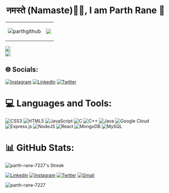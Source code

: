<link rel="stylesheet" href="style.css">
<h1 align="center">नमस्ते (Namaste)🙏🏻, I am Parth Rane 👋</h1>
<table>
  <td>
    
   ![parthgithub](https://github.com/parth-rane-7227/parth-rane-7227/assets/90836282/c09c8513-dc42-494a-95a9-0c98e4cc3d4b)
  </td>
  <td>
<img   src="https://camo.githubusercontent.com/43d7ba8fee77106c83a549d2c7697466125a145743bcc783db096062aa0ab894/68747470733a2f2f632e74656e6f722e636f6d2f617a5a434a32597073476741414141692f70726f6772616d6d696e672e676966">
    </td>
</table>  

![](https://github-readme-stats.vercel.app/api?username=parth-rane-7227&theme=dark&hide_border=false&include_all_commits=false&count_private=false)<br/>
![](https://github-readme-stats.vercel.app/api/top-langs/?username=parth-rane-7227&theme=dark&hide_border=false&include_all_commits=false&count_private=false&layout=compact)

## 🌐 Socials:
[![Instagram](https://img.shields.io/badge/Instagram-%23E4405F.svg?logo=Instagram&logoColor=white)](https://instagram.com/parth_rane_official_) [![LinkedIn](https://img.shields.io/badge/LinkedIn-%230077B5.svg?logo=linkedin&logoColor=white)](https://linkedin.com/in/www.linkedin.com/in/parth-rane-8004b2206) [![Twitter](https://img.shields.io/badge/Twitter-%231DA1F2.svg?logo=Twitter&logoColor=white)](https://twitter.com/@parth4342) 

# 💻 Languages and Tools:
![CSS3](https://img.shields.io/badge/css3-%231572B6.svg?style=for-the-badge&logo=css3&logoColor=white) ![HTML5](https://img.shields.io/badge/html5-%23E34F26.svg?style=for-the-badge&logo=html5&logoColor=white) ![JavaScript](https://img.shields.io/badge/javascript-%23323330.svg?style=for-the-badge&logo=javascript&logoColor=%23F7DF1E) ![C](https://img.shields.io/badge/c-%2300599C.svg?style=for-the-badge&logo=c&logoColor=white) ![C++](https://img.shields.io/badge/c++-%2300599C.svg?style=for-the-badge&logo=c%2B%2B&logoColor=white) ![Java](https://img.shields.io/badge/java-%23ED8B00.svg?style=for-the-badge&logo=java&logoColor=white) ![Google Cloud](https://img.shields.io/badge/Google%20Cloud-%234285F4.svg?style=for-the-badge&logo=google-cloud&logoColor=white) ![Express.js](https://img.shields.io/badge/express.js-%23404d59.svg?style=for-the-badge&logo=express&logoColor=%2361DAFB) ![NodeJS](https://img.shields.io/badge/node.js-6DA55F?style=for-the-badge&logo=node.js&logoColor=white) ![React](https://img.shields.io/badge/react-%2320232a.svg?style=for-the-badge&logo=react&logoColor=%2361DAFB) ![MongoDB](https://img.shields.io/badge/MongoDB-%234ea94b.svg?style=for-the-badge&logo=mongodb&logoColor=white) ![MySQL](https://img.shields.io/badge/mysql-%2300f.svg?style=for-the-badge&logo=mysql&logoColor=white)
# 📊 GitHub Stats:
![parth-rane-7227's Streak](https://github-readme-streak-stats.herokuapp.com/?user=parth-rane-7227&theme=dark&hide_border=false)

<a href='https://github.com/shivamkapasia0' target="_blank"><img alt='Linkedin' src='https://img.shields.io/badge/parth_rane 7227-100000?style=flat&logo=Linkedin&logoColor=white&labelColor=0e76a8&color=0e76a8'/></a>
<a href='https://github.com/shivamkapasia0' target="_blank"><img alt='Instagram' src='https://img.shields.io/badge/parth_rane_officail_-100000?style=flat&logo=Instagram&logoColor=white&labelColor=8D467F&color=8D467F'/></a>
<a href='https://github.com/shivamkapasia0' target="_blank"><img alt='Twitter' src='https://img.shields.io/badge/parth4342-100000?style=flat&logo=Twitter&logoColor=white&labelColor=00acee&color=00acee'/></a>
<a href='https://github.com/shivamkapasia0' target="_blank"><img alt='Gmail' src='https://img.shields.io/badge/parthrane7227-100000?style=flat&logo=Gmail&logoColor=white&labelColor=B62C2C&color=B62C2C'/></a>

<p align="left"> <img src="https://komarev.com/ghpvc/?username=parth-rane-7227&label=Profile%20views&color=0e75b6&style=flat" alt="parth-rane-7227" /> </p>

